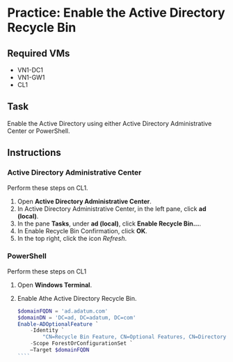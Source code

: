 # Practice: Enable the Active Directory Recycle Bin

## Required VMs

* VN1-DC1
* VN1-GW1
* CL1

## Task

Enable the Active Directory  using either Active Directory Administrative Center or PowerShell.

## Instructions

### Active Directory Administrative Center

Perform these steps on CL1.

1. Open **Active Directory Administrative Center**.
1. In Active Directory Administrative Center, in the left pane, click **ad (local)**.
1. In the pane **Tasks**, under **ad (local)**, click **Enable Recycle Bin...**.
1. In Enable Recycle Bin Confirmation, click **OK**.
1. In the top right, click the icon *Refresh*.

### PowerShell

Perform these steps on CL1

1. Open **Windows Terminal**.
1. Enable Athe Active Directory Recycle Bin.

    `````powershell
    $domainFQDN = 'ad.adatum.com'
    $domainDN = 'DC=ad, DC=adatum, DC=com'
    Enable-ADOptionalFeature `
        -Identity `
            "CN=Recycle Bin Feature, CN=Optional Features, CN=Directory Service, CN=Windows NT, CN=Services, CN=Configuration, $domainDN" `
        -Scope ForestOrConfigurationSet `
        –Target $domainFQDN
    ````

